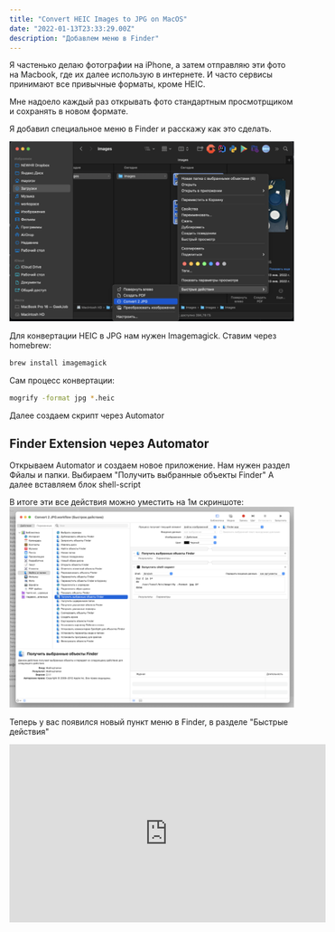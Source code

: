 ```yaml
---
title: "Convert HEIC Images to JPG on MacOS"
date: "2022-01-13T23:33:29.00Z"
description: "Добавлем меню в Finder"
---
```


Я частенько делаю фотографии на iPhone, а затем отправляю эти фото на Macbook, где их далее использую в интернете.
И часто сервисы принимают все привычные форматы, кроме HEIC.

Мне надоело каждый раз открывать фото стандартным просмотрщиком и сохранять в новом формате.

Я добавил специальное меню в Finder и расскажу как это сделать.

![geekjob](https://raw.githubusercontent.com/geekjob/gatsby-starter-blog/main/content/blog/Convert-HEIC-Images-to-JPG-MacOS/img1.png)

Для конвертации HEIC в JPG нам нужен Imagemagick. Ставим через homebrew:

```bash
brew install imagemagick
```

Сам процесс конвертации:

```bash
mogrify -format jpg *.heic
```

Далее создаем скрипт через Automator

## Finder Extension через Automator
Открываем Automator и создаем новое приложение. Нам нужен раздел Фйалы и папки.
Выбираем "Получить выбранные объекты Finder"
А далее вставляем блок shell-script

В итоге эти все действия можно уместить на 1м скриншоте:
![geekjob](https://raw.githubusercontent.com/geekjob/gatsby-starter-blog/main/content/blog/Convert-HEIC-Images-to-JPG-MacOS/img2.png)

Теперь у вас появился новый пункт меню в Finder, в разделе "Быстрые действия"

<iframe width="560" height="315" src="https://www.youtube.com/embed/QNzGi-BLz-w" title="YouTube video player" frameborder="0" allow="accelerometer; autoplay; clipboard-write; encrypted-media; gyroscope; picture-in-picture" allowfullscreen></iframe>
